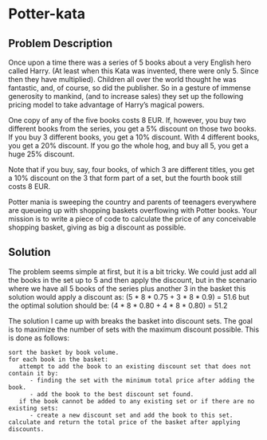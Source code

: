 ﻿# Potter-kata
## Problem Description

<p>
Once upon a time there was a series of 5 books about a very English hero called Harry. (At
least when this Kata was invented, there were only 5. Since then they have multiplied).
Children all over the world thought he was fantastic, and, of course, so did the publisher. So
in a gesture of immense generosity to mankind, (and to increase sales) they set up the
following pricing model to take advantage of Harry’s magical powers.
</p>
<p>
One copy of any of the five books costs 8 EUR. If, however, you buy two different books
from the series, you get a 5% discount on those two books. If you buy 3 different books, you
get a 10% discount. With 4 different books, you get a 20% discount. If you go the whole hog,
and buy all 5, you get a huge 25% discount.
</p>
<p>
Note that if you buy, say, four books, of which 3 are different titles, you get a 10% discount
on the 3 that form part of a set, but the fourth book still costs 8 EUR.
</p>
<p>
Potter mania is sweeping the country and parents of teenagers everywhere are queueing up
with shopping baskets overflowing with Potter books. Your mission is to write a piece of
code to calculate the price of any conceivable shopping basket, giving as big a discount as
possible.
</p>

## Solution
<p>
The problem seems simple at first, but it is a bit tricky. We could just add all the books in the set up to 5 and then apply the discount,
but in the scenario where we have all 5 books of the series plus another 3 in the basket this solution would apply a discount as: (5 * 8 * 0.75 + 3 * 8 * 0.9) = 51.6
but the optimal solution should be: (4 * 8 * 0.80 + 4 * 8 * 0.80) = 51.2
</p>

<p>
The solution I came up with breaks the basket into discount sets. The goal is to maximize the number of sets with the maximum discount possible.
This is done as follows:
</p>

```
sort the basket by book volume.
for each book in the basket:
   attempt to add the book to an existing discount set that does not contain it by:
      - finding the set with the minimum total price after adding the book.
      - add the book to the best discount set found.
   if the book cannot be added to any existing set or if there are no existing sets:
      - create a new discount set and add the book to this set.
calculate and return the total price of the basket after applying discounts.
```